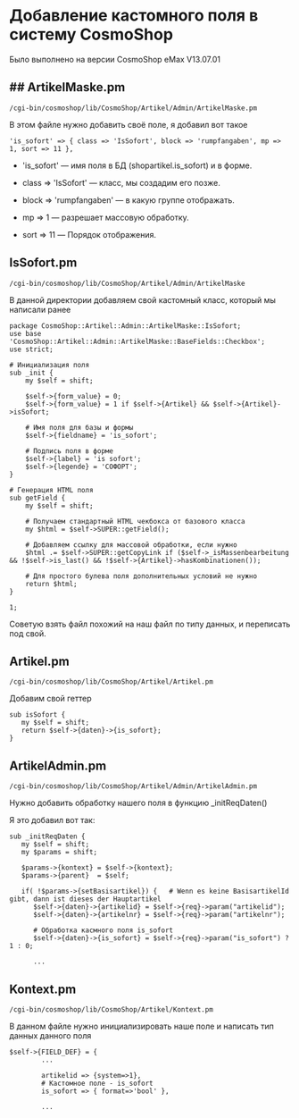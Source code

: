 
# Добавление кастомного поля в систему CosmoShop

Было выполнено на версии CosmoShop eMax V13.07.01



## ## ArtikelMaske.pm
```
/cgi-bin/cosmoshop/lib/CosmoShop/Artikel/Admin/ArtikelMaske.pm
```
В этом файле нужно добавить своё поле, я добавил вот такое

```
'is_sofort' => { class => 'IsSofort', block => 'rumpfangaben', mp => 1, sort => 11 }, 
```
- 'is_sofort' — имя поля в БД (shopartikel.is_sofort) и в форме.

- class => 'IsSofort' — класс, мы создадим его позже.

- block => 'rumpfangaben' — в какую группе отображать.

- mp => 1 — разрешает массовую обработку.

- sort => 11 — Порядок отображения.
## IsSofort.pm

```
/cgi-bin/cosmoshop/lib/CosmoShop/Artikel/Admin/ArtikelMaske
```
В данной директории добавляем свой кастомный класс, который мы написали ранее

```
package CosmoShop::Artikel::Admin::ArtikelMaske::IsSofort;
use base 'CosmoShop::Artikel::Admin::ArtikelMaske::BaseFields::Checkbox';
use strict;

# Инициализация поля
sub _init {
    my $self = shift;

    $self->{form_value} = 0;
    $self->{form_value} = 1 if $self->{Artikel} && $self->{Artikel}->isSofort;

    # Имя поля для базы и формы
    $self->{fieldname} = 'is_sofort';

    # Подпись поля в форме
    $self->{label} = 'is sofort';
    $self->{legende} = 'СОФОРТ';
}

# Генерация HTML поля
sub getField {
    my $self = shift;

    # Получаем стандартный HTML чекбокса от базового класса
    my $html = $self->SUPER::getField();

    # Добавляем ссылку для массовой обработки, если нужно
    $html .= $self->SUPER::getCopyLink if ($self->_isMassenbearbeitung && !$self->is_last() && !$self->{Artikel}->hasKombinationen());

    # Для простого булева поля дополнительных условий не нужно
    return $html;
}

1;

```
Советую взять файл похожий на наш файл по типу данных, и переписать под свой.
## Artikel.pm

```
/cgi-bin/cosmoshop/lib/CosmoShop/Artikel/Artikel.pm
```
Добавим свой геттер
```
sub isSofort {
   my $self = shift;
   return $self->{daten}->{is_sofort};
}
```

## ArtikelAdmin.pm

```
/cgi-bin/cosmoshop/lib/CosmoShop/Artikel/Admin/ArtikelAdmin.pm
```

Нужно добавить обработку нашего поля в функцию _initReqDaten()

Я это добавил вот так:

```
sub _initReqDaten {
   my $self = shift;
   my $params = shift;

   $params->{kontext} = $self->{kontext};
   $params->{parent}  = $self;

   if( !$params->{setBasisartikel}) {   # Wenn es keine BasisartikelId gibt, dann ist dieses der Hauptartikel
      $self->{daten}->{artikelid} = $self->{req}->param("artikelid");
      $self->{daten}->{artikelnr} = $self->{req}->param("artikelnr");

      # Обработка касмного поля is_sofort
      $self->{daten}->{is_sofort} = $self->{req}->param("is_sofort") ? 1 : 0;

      ...
```


## Kontext.pm

```
/cgi-bin/cosmoshop/lib/CosmoShop/Artikel/Kontext.pm
```

В данном файле нужно инициализировать наше поле и написать тип данных данного поля

```
$self->{FIELD_DEF} = {
        ...
        
        artikelid => {system=>1},
        # Кастомное поле - is_sofort
        is_sofort => { format=>'bool' },

        ...
```

